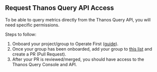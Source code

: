 ## Request Thanos Query API Access

To be able to query metrics directly from the Thanos Query API, you will need specific permissions.

Steps to follow:
1. Onboard your project/group to Operate First ([guide](https://github.com/operate-first/hitchhikers-guide/blob/main/pages/onboarding_project.ipynb)).
2. Once your group has been onboarded, add your group to [this list](https://github.com/operate-first/apps/blob/master/observatorium/overlays/moc/smaug/rolebindings/opf-observatorium-view.yaml#L10) and create a PR (Pull Request).
3. After your PR is reviewed/merged, you should have access to the Thanos Query Console and API.
